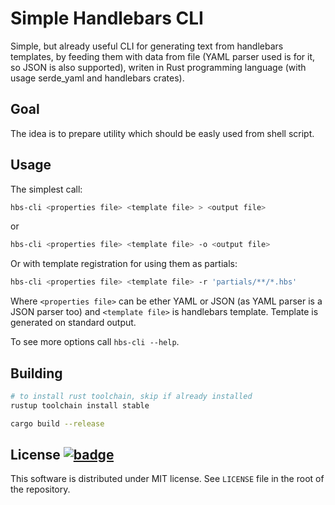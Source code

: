 Simple Handlebars CLI
=====================

Simple, but already useful CLI for generating text from handlebars
templates, by feeding them with data from file (YAML parser used is
for it, so JSON is also supported), writen in Rust programming language
(with usage serde_yaml and handlebars crates).

Goal
----
The idea is to prepare utility which should be easly used from
shell script.

Usage
-----

The simplest call:

```bash
hbs-cli <properties file> <template file> > <output file>
```
or 

```bash
hbs-cli <properties file> <template file> -o <output file>
```

Or with template registration for using them as partials:

```bash
hbs-cli <properties file> <template file> -r 'partials/**/*.hbs'
```

Where `<properties file>` can be ether YAML or JSON (as YAML parser is a
JSON parser too) and `<template file>` is handlebars template. Template
is generated on standard output.

To see more options call `hbs-cli --help`.

Building
--------

```bash
# to install rust toolchain, skip if already installed
rustup toolchain install stable 

cargo build --release
```

License [![badge][license-mit-badge]](LICENSE-MIT)
-------

This software is distributed under MIT license. See `LICENSE` file in the root of the repository.

[license-mit-badge]: https://img.shields.io/badge/license-MIT-blue.svg
